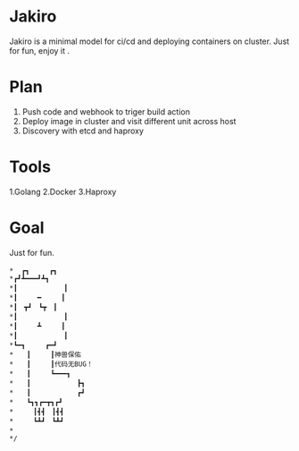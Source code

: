 # Jakiro
Jakiro is a minimal model for ci/cd and deploying containers on cluster. Just for fun, enjoy it .

# Plan
1. Push code and webhook to triger build action
2. Deploy image in cluster and visit different unit across host
3. Discovery with etcd and haproxy

# Tools
1.Golang
2.Docker
3.Haproxy

# Goal
Just for fun.


    *  ┏┓　　　┏┓
    *┏┛┻━━━┛┻┓
    *┃　　　　　　　┃ 　
    *┃　　　━　　　┃
    *┃　┳┛　┗┳　┃
    *┃　　　　　　　┃
    *┃　　　┻　　　┃
    *┃　　　　　　　┃
    *┗━┓　　　┏━┛
    *　　┃　　　┃神兽保佑
    *　　┃　　　┃代码无BUG！
    *　　┃　　　┗━━━┓
    *　　┃　　　　　　　┣┓
    *　　┃　　　　　　　┏┛
    *　　┗┓┓┏━┳┓┏┛
    *　　　┃┫┫　┃┫┫
    *　　　┗┻┛　┗┻┛ 
    *　　　
    */
